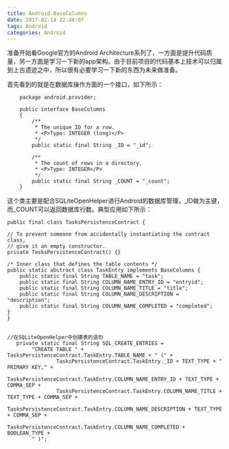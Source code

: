 ```yaml
---
title: Android-BaseColumns
date: 2017-02-14 22:44:07
tags: Android
categories: Android
---
```


准备开始看Google官方的Android Architecture系列了，一方面是提升代码质量，另一方面是学习一下新的app架构。由于目前项目的代码基本上技术可以归属到上古遗迹之中，所以很有必要学习一下新的东西为未来做准备。

<!-- more -->
首先看到的就是在数据库操作方面的一个接口，如下所示：


		package android.provider;

		public interface BaseColumns
		{
		    /**
		     * The unique ID for a row.
		     * <P>Type: INTEGER (long)</P>
		     */
		    public static final String _ID = "_id";
		
		    /**
		     * The count of rows in a directory.
		     * <P>Type: INTEGER</P>
		     */
		    public static final String _COUNT = "_count";
		}
		
		
这个类主要是配合SQLiteOpenHelper进行Android的数据库管理，_ID做为主键，而_COUNT可以返回数据库行数。典型应用如下所示：

	public final class TasksPersistenceContract {

    // To prevent someone from accidentally instantiating the contract class,
    // give it an empty constructor.
    private TasksPersistenceContract() {}

    /* Inner class that defines the table contents */
    public static abstract class TaskEntry implements BaseColumns {
        public static final String TABLE_NAME = "task";
        public static final String COLUMN_NAME_ENTRY_ID = "entryid";
        public static final String COLUMN_NAME_TITLE = "title";
        public static final String COLUMN_NAME_DESCRIPTION = "description";
        public static final String COLUMN_NAME_COMPLETED = "completed";
    }
	}
	
	
	//在SQLiteOpenHelper中创建表的语句
	   private static final String SQL_CREATE_ENTRIES =
            "CREATE TABLE " + TasksPersistenceContract.TaskEntry.TABLE_NAME + " (" +
                    TasksPersistenceContract.TaskEntry._ID + TEXT_TYPE + " PRIMARY KEY," +
                    TasksPersistenceContract.TaskEntry.COLUMN_NAME_ENTRY_ID + TEXT_TYPE + COMMA_SEP +
                    TasksPersistenceContract.TaskEntry.COLUMN_NAME_TITLE + TEXT_TYPE + COMMA_SEP +
                    TasksPersistenceContract.TaskEntry.COLUMN_NAME_DESCRIPTION + TEXT_TYPE + COMMA_SEP +
                    TasksPersistenceContract.TaskEntry.COLUMN_NAME_COMPLETED + BOOLEAN_TYPE +
            " )";
	